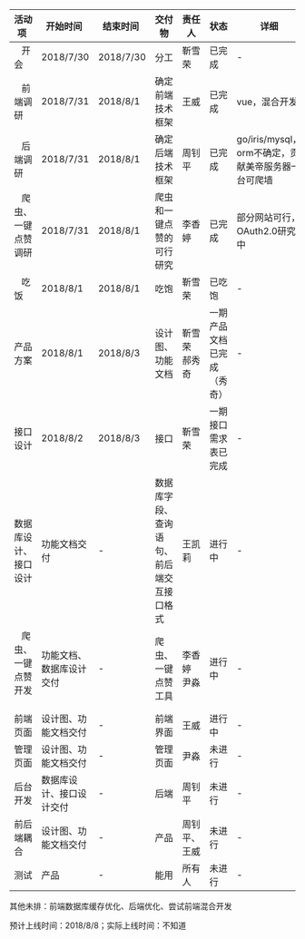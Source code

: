 
| 活动项 | 开始时间 | 结束时间 | 交付物 | 责任人 | 状态 | 详细 |
|-----|-----|-----|-----|-----|-----|-----|
|    开会   | 2018/7/30 | 2018/7/30 | 分工 |靳雪荣 |已完成 | - |
|    前端调研   | 2018/7/31 | 2018/8/1 | 确定前端技术框架 |王威 |  已完成 | vue，混合开发 |
|    后端调研   | 2018/7/31 | 2018/8/1 | 确定后端技术框架 |周钊平 | 已完成 | go/iris/mysql，orm不确定，贡献美帝服务器一台可爬墙 |
|    爬虫、一键点赞调研   | 2018/7/31 | 2018/8/1 | 爬虫和一键点赞的可行研究 | 李香婷 | 已完成 | 部分网站可行，OAuth2.0研究中 |
|    吃饭   | 2018/8/1 | 2018/8/1 | 吃饱 |靳雪荣 |已吃饱 | - |
|    产品方案   | 2018/8/1 | 2018/8/3 | 设计图、功能文档 |靳雪荣 郝秀奇|一期产品文档已完成（秀奇） | - |
|    接口设计   | 2018/8/2 | 2018/8/3 | 接口 |靳雪荣 |一期接口需求表已完成 | - |
| 数据库设计、接口设计 | 功能文档交付 | - | 数据库字段、查询语句、前后端交互接口格式 | 王凯莉 | 进行中 | - |
|    爬虫、一键点赞开发   | 功能文档、数据库设计交付 | - | 爬虫、一键点赞工具 | 李香婷 尹淼 | 进行中 | - |
| 前端页面 | 设计图、功能文档交付 | - | 前端界面 | 王威 | 进行中 | - |
| 管理页面 | 设计图、功能文档交付 | - | 管理页面 | 尹淼 | 未进行 | - |
| 后台开发 | 数据库设计、接口设计交付 | - | 后端 | 周钊平 | 未进行 | - |
| 前后端耦合 | 设计图、功能文档交付 | - | 产品 | 周钊平、王威 | 未进行 | - |
| 测试 | 产品 | - | 能用 | 所有人 | 未进行 | - |

其他未排：前端数据库缓存优化、后端优化、尝试前端混合开发

预计上线时间：2018/8/8；实际上线时间：不知道
